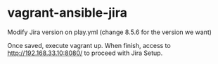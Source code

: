 # vagrant-ansible-jira

Modify Jira version on play.yml (change 8.5.6 for the version we want)

Once saved, execute vagrant up. When finish, access to http://192.168.33.10:8080/ to proceed with Jira Setup.
